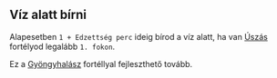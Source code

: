 ## Víz alatt bírni

Alapesetben `1 + Edzettség perc` ideig bírod a víz alatt, ha van [Úszás](../fortelyok.altalanos/uszas.md) fortélyod legalább `1. fokon`.

Ez a [Gyöngyhalász](../fortelyok.altalanos/gyongyhalasz.md) fortéllyal fejleszthető tovább.

